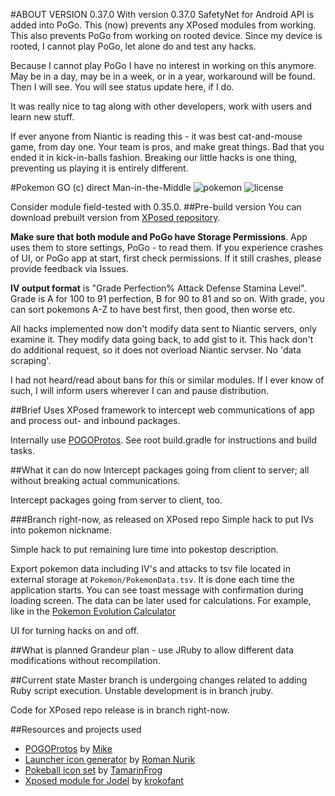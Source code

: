 #ABOUT VERSION 0.37.0
With version 0.37.0 SafetyNet for Android API is added into PoGo. This (now) prevents any XPosed modules from working. This also prevents PoGo from working on rooted device. Since my device is rooted, I cannot play PoGo, let alone do and test any hacks.

Because I cannot play PoGo I have no interest in working on this anymore. May be in a day, may be in a week, or in a year, workaround will be found. Then I will see. You will see status update here, if I do.

It was really nice to tag along with other developers, work with users and learn new stuff.

If ever anyone from Niantic is reading this - it was best cat-and-mouse game, from day one. Your team is pros, and make great things. Bad that you ended it in kick-in-balls fashion. Breaking our little hacks is one thing, preventing us playing it is entirely different.

#Pokemon GO (c) direct Man-in-the-Middle
![pokemon](https://img.shields.io/badge/Pokemon%20GO-0.35.0-blue.svg?style=flat-square")
![license](https://img.shields.io/github/license/ELynx/pokemon-go-xposed-mitm.svg)

Consider module field-tested with 0.35.0.
##Pre-build version
You can download prebuilt version from [XPosed repository](http://repo.xposed.info/module/com.elynx.pogoxmitm).

<b>Make sure that both module and PoGo have Storage Permissions</b>. App uses them to store settings, PoGo - to read them. If you experience crashes of UI, or PoGo app at start, first check permissions. If it still crashes, please provide feedback via Issues.

<b>IV output format</b> is "Grade Perfection% Attack Defense Stamina Level". Grade is A for 100 to 91 perfection, B for 90 to 81 and so on. With grade, you can sort pokemons A-Z to have best first, then good, then worse etc.

All hacks implemented now don't modify data sent to Niantic servers, only examine it. They modify data going back, to add gist to it.
This hack don't do additional request, so it does not overload Niantic servser. No 'data scraping'.

I had not heard/read about bans for this or similar modules. If I ever know of such, I will inform users wherever I can and pause distribution.

##Brief
Uses XPosed framework to intercept web communications of app and process out- and inbound packages.

Internally use [POGOProtos](https://github.com/AeonLucid/POGOProtos). See root build.gradle for instructions and build tasks.

##What it can do now
Intercept packages going from client to server; all without breaking actual communications.

Intercept packages going from server to client, too.

###Branch right-now, as released on XPosed repo
Simple hack to put IVs into pokemon nickname.

Simple hack to put remaining lure time into pokestop description.

Export pokemon data including IV's and attacks to tsv file located in external storage at `Pokemon/PokemonData.tsv`.
It is done each time the application starts. You can see toast message with confirmation during loading screen.
The data can be later used for calculations. For example, like in the [Pokemon Evolution Calculator](https://docs.google.com/spreadsheets/d/1vlEsToajcid9KTkLzgqZCpji8bDVEpMM6GQ8SqNL4-k/edit?usp=sharing)

UI for turning hacks on and off.

##What is planned
Grandeur plan - use JRuby to allow different data modifications without recompilation.

##Current state
Master branch is undergoing changes related to adding Ruby script execution. Unstable development is in branch jruby.

Code for XPosed repo release is in branch right-now.

##Resources and projects used
* [POGOProtos](https://github.com/AeonLucid/POGOProtos) by [Mike](https://github.com/AeonLucid)
* [Launcher icon generator](https://romannurik.github.io/AndroidAssetStudio/index.html) by [Roman Nurik](https://github.com/romannurik)
* [Pokeball icon set](http://tamarinfrog.deviantart.com/art/All-Poke-Balls-Free-Icons-368996730) by [TamarinFrog](http://tamarinfrog.deviantart.com/)
* [Xposed module for Jodel](https://github.com/krokofant/JodelXposed) by [krokofant](https://github.com/krokofant/JodelXposed)

